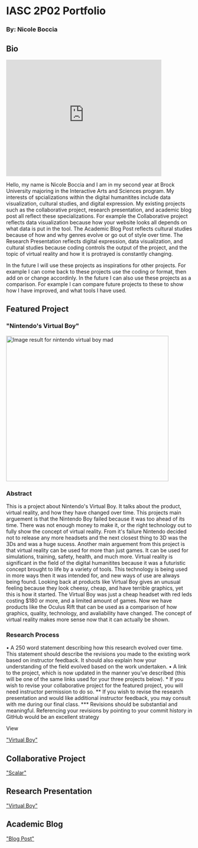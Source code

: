 <h1> IASC 2P02 Portfolio</h1>
<h3>By: Nicole Boccia</h3>
<h2>Bio</h2>
<iframe class="so" width="420" height="315" src="https://www.youtube.com/embed/QpcsdhYmd7M" frameborder="0"></iframe>
<p> Hello, my name is Nicole Boccia and I am in my second year at Brock University majoring in the Interactive Arts and Sciences program. My interests of spcializations within the digital humanitites include data visualization, cultural studies, and digital expression. My existing projects such as the collaborative project, research presentation, and academic blog post all reflect these specializations. For example the Collaborative project reflects data visualization because how your website looks all depends on what data is put in the tool. The Academic Blog Post reflects cultural studies because of how and why genres evolve or go out of style over time. The Research Presentation reflects digital expression, data visualization, and cultural studies because coding controls the output of the project, and the topic of virtual reality and how it is protrayed is constantly changing.</p>
<p>In the future I will use these projects as inspirations for other projects. For example I can come back to these projects use the coding or format, then add on or change accordinly. In the future I can also use these projects as a comparison. For example I can compare future projects to these to show how I have improved, and what tools I have used.

<h2>Featured Project</h2>
<h3>"Nintendo's Virtual Boy"</h3>
<img src="https://68.media.tumblr.com/0966d483186f480841a34c40bf306c4e/tumblr_nqcbifSdFW1rz7xugo1_500.gif" onload="google.aft&amp;&amp;google.aft(this)" width="439" height="393" style="margin-top: 0px;" alt="Image result for nintendo virtual boy mad">

<h3>Abstract</h3>
<p>This is a project about Nintendo's Virtual Boy. It talks about the product, virtual reality, and how they have changed over time. This projects main arguement is that the Nintendo Boy failed because it was too ahead of its time. There was not enough money to make it, or the right technology out to fully show the concept of virtual reality. From it's failure Nintendo decided not to release any more headsets and the next closest thing to 3D was the 3Ds and was a huge sucess. Another main arguement from this project is that virtual reality can be used for more than just games. It can be used for simulations, training, safety, health, and much more. Virtual reality is significant in the field of the digital humanitites because it was a futuristic concept brought to life by a variety of tools. This technology is being used in more ways then it was intended for, and new ways of use are always being found. Looking back at products like Virtual Boy gives an unusual feeling because they look cheesy, cheap, and have terrible graphics, yet this is how it started. The Virtual Boy was just a cheap headset with red leds costing $180 or more, and a limited amount of games. Now we have products like the Oculus Rift that can be used as a comparison of how graphics, quality, technology, and avaliability have changed. The concept of virtual reality makes more sense now that it can actually be shown.

<h3>Research Process</h3>
• A 250 word statement describing how this research evolved over time. This statement should describe
the revisions you made to the existing work based on instructor feedback. It should also explain how
your understanding of the field evolved based on the work undertaken.
• A link to the project, which is now updated in the manner you’ve described (this will be one of the same
links used for your three projects below).
* If you wish to revise your collaborative project for the featured project, you will need instructor
permission to do so.
** If you wish to revise the research presentation and would like additional instructor feedback, you may
consult with me during our final class.
*** Revisions should be substantial and meaningful. Referencing your revisions by pointing to your
commit history in GitHub would be an excellent strategy

<p>View</p><a href="https://nicoleboccia.github.io/presentation.github.io/">"Virtual Boy"</a>

<h2>Collaborative Project</h2>
<a href="https://nicoleboccia.github.io/collaborativeproject/">"Scalar"</a>

<h2>Research Presentation</h2>
<a href="https://nicoleboccia.github.io/presentation.github.io/">"Virtual Boy"</a> 

<h2>Academic Blog</h2>
<a href="https://nicoleboccia.github.io/blogpost.github.io/">"Blog Post"</a> 

